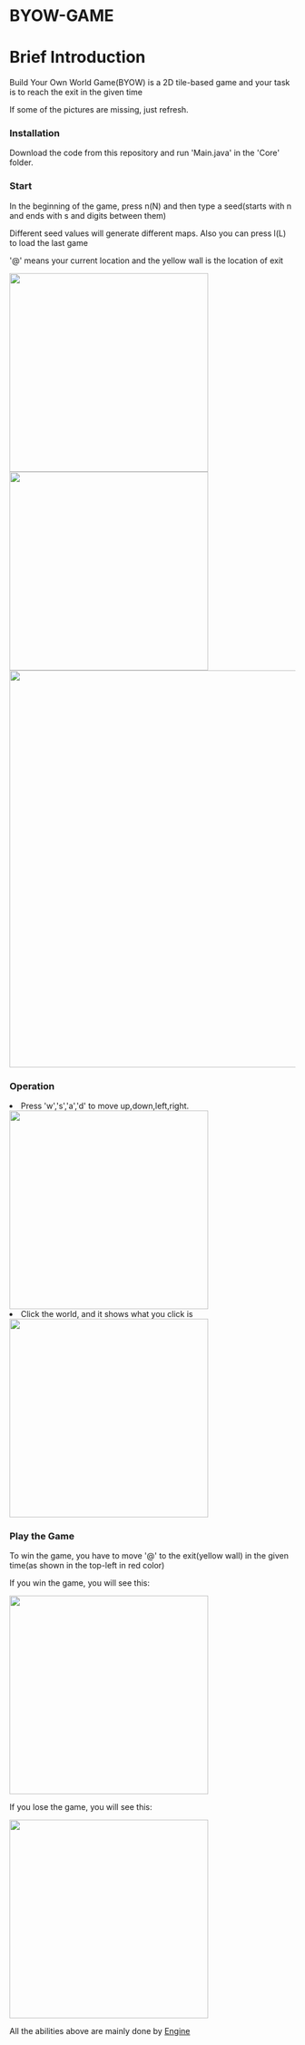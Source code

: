 # BYOW-GAME
<h1>Brief Introduction</h1>
<p> Build Your Own World Game(BYOW) is a 2D tile-based game and your task is to reach the exit in the given time</p>
<p>If some of the pictures are missing, just refresh. </p>
<h3> Installation </h3>
Download the code from this repository and run 'Main.java' in the 'Core' folder.
<h3>Start</h3>
<p>  In the beginning of the game, press n(N) and then type a seed(starts with n and ends with s and digits between them)</p>
<p> Different seed values will generate different maps. Also you can press l(L) to load the last game</p>
<p> '@' means your current location and the yellow wall is the location of exit</p>

<div>
<img src="http://m.qpic.cn/psb?/V13cnQO90zNVhL/Ob9IRvnQBNHeWLmptL5Fyez87kZLAHjjkfxI8JUSfqY!/b/dLsAAAAAAAAA&bo=OASaBAAAAAARB5I!&rf=viewer_4" width=350px>
<img src="http://m.qpic.cn/psb?/V13cnQO90zNVhL/D0c4*Igy8Np3BdApamIrnJcxcnWPm7OjhGDtxaEKFcU!/b/dLgAAAAAAAAA&bo=OAR2BAAAAAARB34!&rf=viewer_4" width=350px>
  </div>
  <img src="http://m.qpic.cn/psb?/V13cnQO90zNVhL/A7UeqnsEW6DL7TQFpkqJbYjNGb3xZ*GXbNMpDiDHPBk!/b/dFMBAAAAAAAA&bo=WAk4BAAAAAARB10!&rf=viewer_4" width=700px>
 <h3> Operation </h3>
 <li>Press 'w','s','a','d' to move up,down,left,right.</li>
 <img src="https://media.giphy.com/media/mA0vxkNOJ7xQe5iyAd/giphy.gif" width=350px>
  <li>Click the world, and it shows what you click is</li>
   <img src="https://media.giphy.com/media/hrKmjrU7CwQ8664nl1/giphy.gif" width=350px>
<h3>Play the Game</h3>
<p>   To win the game, you have to move '@' to the exit(yellow wall) in the given time(as shown in the top-left in red color) </p>
<p> If you win the game, you will see this:</p>
<img src="http://m.qpic.cn/psb?/V13cnQO90zNVhL/*jldMPCgGwuhFSHtclg0SpgtJIWCSZ.nsfK0.QiWeb4!/b/dIMAAAAAAAAA&bo=OAQ7BAAAAAARBzM!&rf=viewer_4" width=350px>
<p> If you lose the game, you will see this: </p>
<img src="http://m.qpic.cn/psb?/V13cnQO90zNVhL/KSWKXzAgl0KtWTVYX1QWBDcQLiZpNdpxSd4X8r6rAdI!/b/dLYAAAAAAAAA&bo=bgQ4BAAAAAARB2Y!&rf=viewer_4" width=350px>

<p>All the abilities above are mainly done by <a href="https://github.com/jiangdada1221/BYOW-GAME/blob/master/Core/Engine.java">Engine</a>
